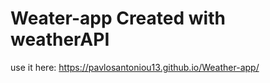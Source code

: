 # Weater-app Created with weatherAPI 
use it here:  https://pavlosantoniou13.github.io/Weather-app/
